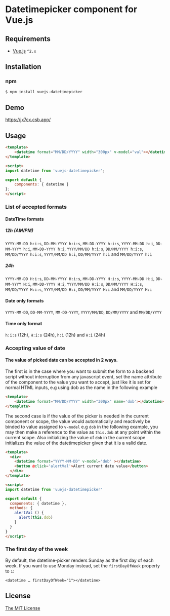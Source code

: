 # Datetimepicker component for Vue.js

## Requirements

- [Vue.js](https://github.com/vuejs/vue) `^2.x`

## Installation

### npm
``` bash
$ npm install vuejs-datetimepicker
```

## Demo
https://jx7cx.csb.app/

## Usage
``` html
<template>
    <datetime format="MM/DD/YYYY" width="300px" v-model="val"></datetime>
</template>

<script>
import datetime from 'vuejs-datetimepicker';

export default {
    components: { datetime }
};
</script>
```
### List of accepted formats
#### DateTime formats
##### 12h (AM/PM)
`YYYY-MM-DD h:i:s`, `DD-MM-YYYY h:i:s`, `MM-DD-YYYY h:i:s`,
`YYYY-MM-DD h:i`, `DD-MM-YYYY h:i`, `MM-DD-YYYY h:i`,
`YYYY/MM/DD h:i:s`, `DD/MM/YYYY h:i:s`, `MM/DD/YYYY h:i:s`,
`YYYY/MM/DD h:i`, `DD/MM/YYYY h:i` and `MM/DD/YYYY h:i`

##### 24h
`YYYY-MM-DD H:i:s`, `DD-MM-YYYY H:i:s`, `MM-DD-YYYY H:i:s`,
`YYYY-MM-DD H:i`, `DD-MM-YYYY H:i`, `MM-DD-YYYY H:i`,
`YYYY/MM/DD H:i:s`, `DD/MM/YYYY H:i:s`, `MM/DD/YYYY H:i:s`,
`YYYY/MM/DD H:i`, `DD/MM/YYYY H:i` and `MM/DD/YYYY H:i`

#### Date only formats
`YYYY-MM-DD`, `DD-MM-YYYY`, `MM-DD-YYYY`,
`YYYY/MM/DD`, `DD/MM/YYYY` and `MM/DD/YYYY`

#### Time only format
`h:i:s` (12h), `H:i:s` (24h),
`h:i` (12h) and `H:i` (24h)

### Accepting value of date
#### The value of picked date can be accepted in 2 ways.
The first is in the case where you want to submit the form to a backend script without interruption from any javascript event,  set the name attribute of the component to the value you want to accept, just like it is set for normal HTML inputs, e.g using dob as the name in the following example
``` html
<template>
    <datetime format="MM/DD/YYYY" width="300px" name='dob'></datetime>
</template>
```
The second case is if the value of the picker is needed in the current component or scope, the value would automatically and reactively be binded to value assigned to `v-model` e.g `dob` in the following example, you may then make a reference to the value as `this.dob` at any point within the current scope.
Also initializing the value of `dob` in the current scope initializes the value of the datetimepicker given that it is a valid date.
``` html
<template>
  <div>
    <datetime format="YYYY-MM-DD" v-model='dob' ></datetime>
    <button @click='alertVal'>Alert current date value</button>
  </div>
</template>

<script>
import datetime from 'vuejs-datetimepicker'

export default {
  components: { datetime },
  methods: {
    alertVal () {
      alert(this.dob)
    }
  }
}
</script>
```

### The first day of the week

By default, the datetime-picker renders Sunday as the first day of each week.
If you want to use Monday instead, set the `firstDayOfWeek` property to `1`:

```
<datetime … firstDayOfWeek="1"></datetime>
```

## License

[The MIT License](http://opensource.org/licenses/MIT)
